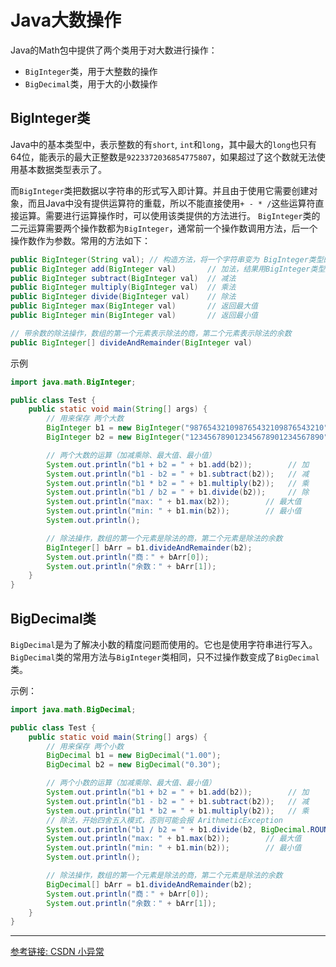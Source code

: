 # Java大数操作

Java的Math包中提供了两个类用于对大数进行操作：
- `BigInteger`类，用于大整数的操作
- `BigDecimal`类，用于大的小数操作

## BigInteger类

Java中的基本类型中，表示整数的有`short`, `int`和`long`，其中最大的`long`也只有64位，能表示的最大正整数是`9223372036854775807`，如果超过了这个数就无法使用基本数据类型表示了。

而`BigInteger`类把数据以字符串的形式写入即计算。并且由于使用它需要创建对象，而且Java中没有提供运算符的重载，所以不能直接使用`+ - * /`这些运算符直接运算。需要进行运算操作时，可以使用该类提供的方法进行。
`BigInteger`类的二元运算需要两个操作数都为`BigInteger`，通常前一个操作数调用方法，后一个操作数作为参数。常用的方法如下：

```java
public BigInteger(String val); // 构造方法，将一个字符串变为 BigInteger类型的数据
public BigInteger add(BigInteger val)       // 加法，结果用BigInteger类型返回
public BigInteger subtract(BigInteger val)  // 减法
public BigInteger multiply(BigInteger val)  // 乘法
public BigInteger divide(BigInteger val)    // 除法
public BigInteger max(BigInteger val)       // 返回最大值
public BigInteger min(BigInteger val)       // 返回最小值

// 带余数的除法操作，数组的第一个元素表示除法的商，第二个元素表示除法的余数
public BigInteger[] divideAndRemainder(BigInteger val) 
```

示例

```java
import java.math.BigInteger;

public class Test {
    public static void main(String[] args) {
        // 用来保存 两个大数
        BigInteger b1 = new BigInteger("987654321098765432109876543210");
        BigInteger b2 = new BigInteger("123456789012345678901234567890");

        // 两个大数的运算（加减乘除、最大值、最小值）
        System.out.println("b1 + b2 = " + b1.add(b2));        // 加
        System.out.println("b1 - b2 = " + b1.subtract(b2));   // 减
        System.out.println("b1 * b2 = " + b1.multiply(b2));   // 乘
        System.out.println("b1 / b2 = " + b1.divide(b2));     // 除
        System.out.println("max: " + b1.max(b2));        // 最大值
        System.out.println("min: " + b1.min(b2));        // 最小值
        System.out.println();

        // 除法操作，数组的第一个元素是除法的商，第二个元素是除法的余数
        BigInteger[] bArr = b1.divideAndRemainder(b2);
        System.out.println("商：" + bArr[0]);
        System.out.println("余数：" + bArr[1]);
    }
}
```

## BigDecimal类

`BigDecimal`是为了解决小数的精度问题而使用的。它也是使用字符串进行写入。
`BigDecimal`类的常用方法与`BigInteger`类相同，只不过操作数变成了`BigDecimal`类。

示例：

```java
import java.math.BigDecimal;

public class Test {
    public static void main(String[] args) {
        // 用来保存 两个小数
        BigDecimal b1 = new BigDecimal("1.00");
        BigDecimal b2 = new BigDecimal("0.30");

        // 两个小数的运算（加减乘除、最大值、最小值）
        System.out.println("b1 + b2 = " + b1.add(b2));        // 加
        System.out.println("b1 - b2 = " + b1.subtract(b2));   // 减
        System.out.println("b1 * b2 = " + b1.multiply(b2));   // 乘
        // 除法，开始四舍五入模式，否则可能会报 ArithmeticException
        System.out.println("b1 / b2 = " + b1.divide(b2, BigDecimal.ROUND_HALF_UP));
        System.out.println("max: " + b1.max(b2));        // 最大值
        System.out.println("min: " + b1.min(b2));        // 最小值
        System.out.println();

        // 除法操作，数组的第一个元素是除法的商，第二个元素是除法的余数
        BigDecimal[] bArr = b1.divideAndRemainder(b2);
        System.out.println("商：" + bArr[0]);
        System.out.println("余数：" + bArr[1]);
    }
}
```

---
[参考链接: CSDN 小异常](https://blog.csdn.net/sun8112133/article/details/81291750)